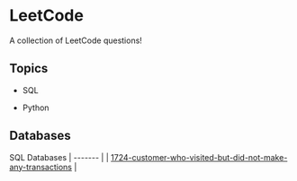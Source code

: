 # LeetCode
A collection of LeetCode questions!

<!---LeetCode Topics Start-->
## Topics
- SQL

- Python

## Databases
SQL Databases
| ------- |
| [1724-customer-who-visited-but-did-not-make-any-transactions](https://github.com/leighdavis-me/LeetCode/tree/master/1724-customer-who-visited-but-did-not-make-any-transactions) |
<!---LeetCode Topics End-->
